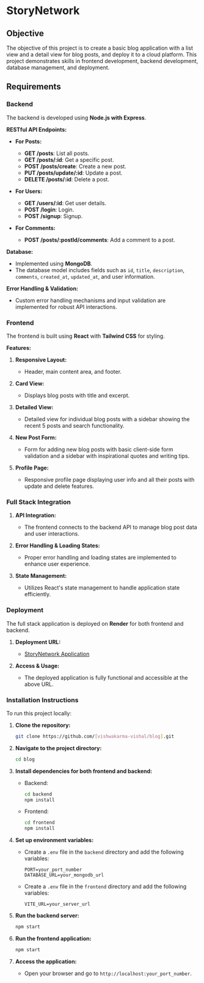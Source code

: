 # StoryNetwork

## Objective

The objective of this project is to create a basic blog application with a list view and a detail view for blog posts, and deploy it to a cloud platform. This project demonstrates skills in frontend development, backend development, database management, and deployment.

## Requirements

### Backend

The backend is developed using **Node.js with Express**.

**RESTful API Endpoints:**

- **For Posts:**
  - **GET /posts**: List all posts.
  - **GET /posts/:id**: Get a specific post.
  - **POST /posts/create**: Create a new post.
  - **PUT /posts/update/:id**: Update a post.
  - **DELETE /posts/:id**: Delete a post.

- **For Users:**
  - **GET /users/:id**: Get user details.
  - **POST /login**: Login.
  - **POST /signup**: Signup.

- **For Comments:**
  - **POST /posts/:postId/comments**: Add a comment to a post.

**Database:**

- Implemented using **MongoDB**.
- The database model includes fields such as `id`, `title`, `description`, `comments`, `created_at`, `updated_at`, and user information.

**Error Handling & Validation:**

- Custom error handling mechanisms and input validation are implemented for robust API interactions.

### Frontend

The frontend is built using **React** with **Tailwind CSS** for styling.

**Features:**

1. **Responsive Layout:**
   - Header, main content area, and footer.

2. **Card View:**
   - Displays blog posts with title and excerpt.

3. **Detailed View:**
   - Detailed view for individual blog posts with a sidebar showing the recent 5 posts and search functionality.

4. **New Post Form:**
   - Form for adding new blog posts with basic client-side form validation and a sidebar with inspirational quotes and writing tips.

5. **Profile Page:**
   - Responsive profile page displaying user info and all their posts with update and delete features.

### Full Stack Integration

1. **API Integration:**
   - The frontend connects to the backend API to manage blog post data and user interactions.

2. **Error Handling & Loading States:**
   - Proper error handling and loading states are implemented to enhance user experience.

3. **State Management:**
   - Utilizes React's state management to handle application state efficiently.

### Deployment

The full stack application is deployed on **Render** for both frontend and backend.

1. **Deployment URL:**
   - [StoryNetwork Application](https://storynetwork-frontend.onrender.com/)

2. **Access & Usage:**
   - The deployed application is fully functional and accessible at the above URL.

### Installation Instructions

To run this project locally:

1. **Clone the repository:**
   ```bash
   git clone https://github.com/[vishwakarma-vishal/blog].git
   ```

2. **Navigate to the project directory:**
   ```bash
   cd blog
   ```

3. **Install dependencies for both frontend and backend:**

   - Backend:
     ```bash
     cd backend
     npm install
     ```

   - Frontend:
     ```bash
     cd frontend
     npm install
     ```

4. **Set up environment variables:**
   - Create a `.env` file in the `backend` directory and add the following variables:
     ```
     PORT=your_port_number
     DATABASE_URL=your_mongodb_url
     ```
   - Create a `.env` file in the `frontend` directory and add the following variables:
     ```
     VITE_URL=your_server_url
     ```
5. **Run the backend server:**
   ```bash
   npm start
   ```

6. **Run the frontend application:**
   ```bash
   npm start
   ```

7. **Access the application:**
   - Open your browser and go to `http://localhost:your_port_number`.
